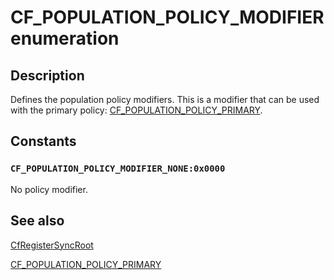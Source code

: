 # CF_POPULATION_POLICY_MODIFIER enumeration

## Description

Defines the population policy modifiers. This is a modifier that can be used with the primary policy: [CF_POPULATION_POLICY_PRIMARY](https://learn.microsoft.com/windows/win32/api/cfapi/ne-cfapi-cf_population_policy_primary).

## Constants

### `CF_POPULATION_POLICY_MODIFIER_NONE:0x0000`

No policy modifier.

## See also

[CfRegisterSyncRoot](https://learn.microsoft.com/windows/win32/api/cfapi/nf-cfapi-cfregistersyncroot)

[CF_POPULATION_POLICY_PRIMARY](https://learn.microsoft.com/windows/win32/api/cfapi/ne-cfapi-cf_population_policy_primary)